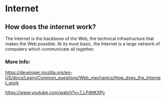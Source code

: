 # Internet

## How does the internet work?

The Internet is the backbone of the Web, the technical infrastructure that makes the Web possible. At its most basic, the Internet is a large network of computers which communicate all together.

### More Info:

https://developer.mozilla.org/en-US/docs/Learn/Common_questions/Web_mechanics/How_does_the_Internet_work

https://www.youtube.com/watch?v=7_LPdttKXPc